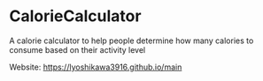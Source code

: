 # CalorieCalculator
A calorie calculator to help people determine how many calories to consume based on their activity level

Website: https://lyoshikawa3916.github.io/main
